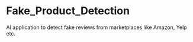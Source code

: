 # Fake_Product_Detection
AI application to detect fake reviews from marketplaces like Amazon, Yelp etc.
